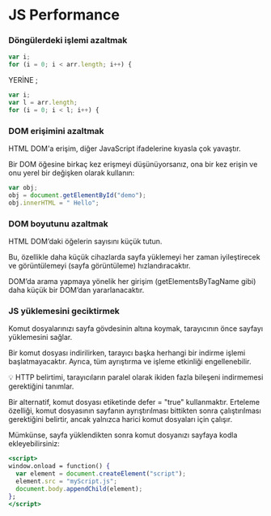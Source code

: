 # JS Performance

### Döngülerdeki işlemi azaltmak

```jsx
var i;
for (i = 0; i < arr.length; i++) {
```

YERİNE ;

```jsx
var i;
var l = arr.length;
for (i = 0; i < l; i++) {
```

### DOM erişimini azaltmak

HTML DOM'a erişim, diğer JavaScript ifadelerine kıyasla çok yavaştır.

Bir DOM öğesine birkaç kez erişmeyi düşünüyorsanız, ona bir kez erişin ve onu yerel bir değişken olarak kullanın:

```jsx
var obj;
obj = document.getElementById("demo");
obj.innerHTML = " Hello";
```

### DOM boyutunu azaltmak

HTML DOM’daki öğelerin sayısını küçük tutun.

Bu, özellikle daha küçük cihazlarda sayfa yüklemeyi her zaman iyileştirecek ve görüntülemeyi (sayfa görüntüleme) hızlandıracaktır.

DOM’da arama yapmaya yönelik her girişim (getElementsByTagName gibi) daha küçük bir DOM’dan yararlanacaktır.

### JS yüklemesini geciktirmek

Komut dosyalarınızı sayfa gövdesinin altına koymak, tarayıcının önce sayfayı yüklemesini sağlar.

Bir komut dosyası indirilirken, tarayıcı başka herhangi bir indirme işlemi başlatmayacaktır. Ayrıca, tüm ayrıştırma ve işleme etkinliği engellenebilir.

<aside>
💡 HTTP belirtimi, tarayıcıların paralel olarak ikiden fazla bileşeni indirmemesi gerektiğini tanımlar.

</aside>

Bir alternatif, komut dosyası etiketinde defer = "true" kullanmaktır. Erteleme özelliği, komut dosyasının sayfanın ayrıştırılması bittikten sonra çalıştırılması gerektiğini belirtir, ancak yalnızca harici komut dosyaları için çalışır.

Mümkünse, sayfa yüklendikten sonra komut dosyanızı sayfaya kodla ekleyebilirsiniz:

```jsx
<script>
window.onload = function() {
  var element = document.createElement("script");
  element.src = "myScript.js";
  document.body.appendChild(element);
};
</script>
```